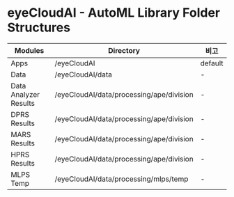 # eyeCloudAI - AutoML Library Folder Structures
|Modules|Directory|비고|
|------|---|---|
|Apps|/eyeCloudAI|default|
|Data|/eyeCloudAI/data|-|
|Data Analyzer Results|/eyeCloudAI/data/processing/ape/division|-|
|DPRS Results|/eyeCloudAI/data/processing/ape/division|-|
|MARS Results|/eyeCloudAI/data/processing/ape/division|-|
|HPRS Results|/eyeCloudAI/data/processing/ape/division|-|
|MLPS Temp|/eyeCloudAI/data/processing/mlps/temp|-|
